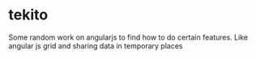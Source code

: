 tekito
======

Some random work on angularjs to find how to do certain features. Like angular js grid and sharing data in temporary places